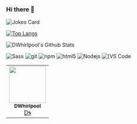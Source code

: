 ### Hi there 👋

<!--
**DWhirlpool/DWhirlpool** is a ✨ _special_ ✨ repository because its `README.md` (this file) appears on your GitHub profile.

Here are some ideas to get you started:

- 🔭 I’m currently working on ...
- 🌱 I’m currently learning ...
- 👯 I’m looking to collaborate on ...
- 🤔 I’m looking for help with ...
- 💬 Ask me about ...
- 📫 How to reach me: ...
- 😄 Pronouns: ...
- ⚡ Fun fact: ...
-->

![Jokes Card](https://readme-jokes.vercel.app/api)

[![Top Langs](https://github-readme-stats.vercel.app/api/top-langs/?username=dwhirlpool&langs_count=20)](https://github.com/dwhirlpool)

![DWhirlpool's Github Stats](https://github-readme-stats.vercel.app/api?username=dwhirlpool&show_icons=true&theme=buefy)

  <img alt="Sass" src="https://img.shields.io/badge/-Sass-CC6699?style=flat-square&logo=sass&logoColor=white" />  <img alt="git" src="https://img.shields.io/badge/-Git-F05032?style=flat-square&logo=git&logoColor=white" /> <img alt="npm" src="https://img.shields.io/badge/-NPM-CB3837?style=flat-square&logo=npm&logoColor=white" /> <img alt="html5" src="https://img.shields.io/badge/-HTML5-E34F26?style=flat-square&logo=html5&logoColor=white" /> <img alt="Nodejs" src="https://img.shields.io/badge/-Nodejs-43853d?style=flat-square&logo=Node.js&logoColor=white" /> <img alt="[VS Code" src="https://img.shields.io/badge/-VSCode-%23007ACC?style=flat-square&logo=visual-studio-code" />
<table>
  <tr>
    <td align="center"><a href="https://github.com/DWhirlpool"><img src="https://avatars.githubusercontent.com/u/95860724?v=4" width="100px;" alt=""/><br /><sub>             <b>DWhirlpool</b></sub></a><br /><a href="#creator-dwhirlpool" title="Creator">D🌀</a></td>
  </tr>
</table>
